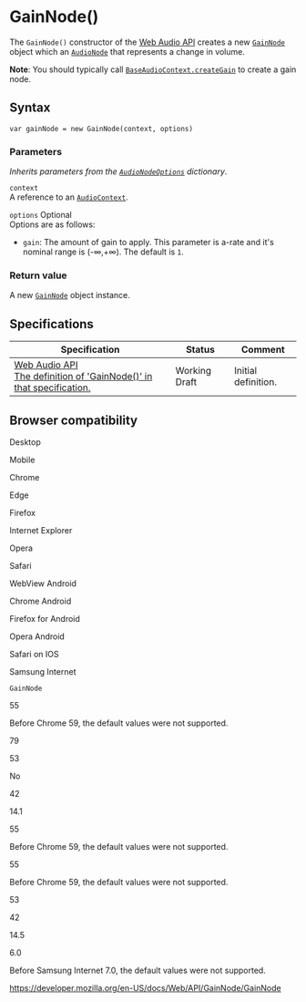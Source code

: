 # GainNode()

The `GainNode()` constructor of the [Web Audio API](../web_audio_api) creates a new [`GainNode`](../gainnode) object which an [`AudioNode`](../audionode) that represents a change in volume.

**Note**: You should typically call [`BaseAudioContext.createGain`](../baseaudiocontext/creategain) to create a gain node.

## Syntax

    var gainNode = new GainNode(context, options)

### Parameters

_Inherits parameters from the [`AudioNodeOptions`](../audionodeoptions) dictionary_.

`context`  
A reference to an [`AudioContext`](../audiocontext).

`options` <span class="badge inline optional">Optional</span>  
Options are as follows:

- `gain`: The amount of gain to apply. This parameter is a-rate and it's nominal range is (-∞,+∞). The default is `1`.

### Return value

A new [`GainNode`](../gainnode) object instance.

## Specifications

<table><thead><tr class="header"><th>Specification</th><th>Status</th><th>Comment</th></tr></thead><tbody><tr class="odd"><td><a href="https://webaudio.github.io/web-audio-api/#dom-gainnode-gainnode">Web Audio API<br />
<span class="small">The definition of 'GainNode()' in that specification.</span></a></td><td><span class="spec-wd">Working Draft</span></td><td>Initial definition.</td></tr></tbody></table>

## Browser compatibility

Desktop

Mobile

Chrome

Edge

Firefox

Internet Explorer

Opera

Safari

WebView Android

Chrome Android

Firefox for Android

Opera Android

Safari on IOS

Samsung Internet

`GainNode`

55

Before Chrome 59, the default values were not supported.

79

53

No

42

14.1

55

Before Chrome 59, the default values were not supported.

55

Before Chrome 59, the default values were not supported.

53

42

14.5

6.0

Before Samsung Internet 7.0, the default values were not supported.

<a href="https://developer.mozilla.org/en-US/docs/Web/API/GainNode/GainNode" class="_attribution-link">https://developer.mozilla.org/en-US/docs/Web/API/GainNode/GainNode</a>
